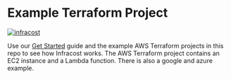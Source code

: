 # Example Terraform Project

[![infracost](https://img.shields.io/endpoint?url=https://dashboard.api.infracost.io/shields/json/ff15881f-1875-469d-9e09-b9a9227ac666/repos/11366d1f-2b74-4bdb-8ccf-0342105eed9b/branch/a534129c-700b-4782-b456-57fad3dc1d15)](https://dashboard.infracost.io/org/infracost/repos/11366d1f-2b74-4bdb-8ccf-0342105eed9b)

Use our [Get Started](https://www.infracost.io/docs) guide and the example AWS Terraform projects in this repo to see how Infracost works. The AWS Terraform project contains an EC2 instance and a Lambda function.
There is also a google and azure example.
